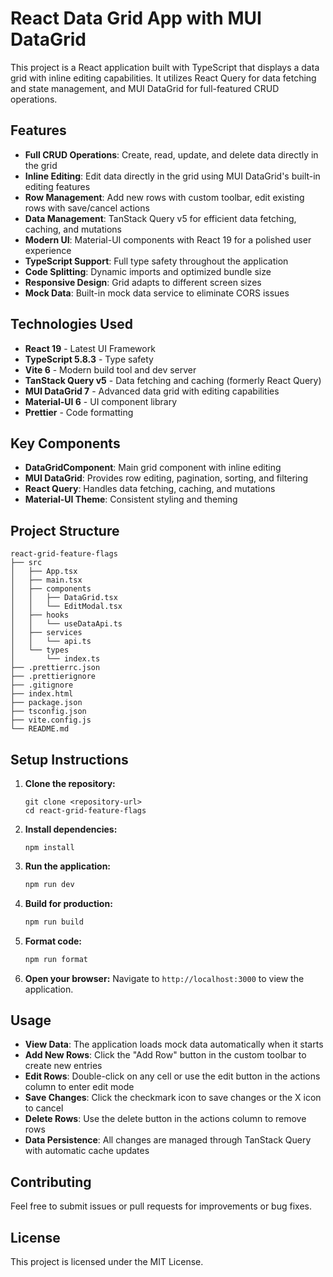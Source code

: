 # React Data Grid App with MUI DataGrid

This project is a React application built with TypeScript that displays a data grid with inline editing capabilities. It utilizes React Query for data fetching and state management, and MUI DataGrid for full-featured CRUD operations.

## Features

- **Full CRUD Operations**: Create, read, update, and delete data directly in the grid
- **Inline Editing**: Edit data directly in the grid using MUI DataGrid's built-in editing features
- **Row Management**: Add new rows with custom toolbar, edit existing rows with save/cancel actions
- **Data Management**: TanStack Query v5 for efficient data fetching, caching, and mutations
- **Modern UI**: Material-UI components with React 19 for a polished user experience
- **TypeScript Support**: Full type safety throughout the application
- **Code Splitting**: Dynamic imports and optimized bundle size
- **Responsive Design**: Grid adapts to different screen sizes
- **Mock Data**: Built-in mock data service to eliminate CORS issues

## Technologies Used

- **React 19** - Latest UI Framework
- **TypeScript 5.8.3** - Type safety
- **Vite 6** - Modern build tool and dev server
- **TanStack Query v5** - Data fetching and caching (formerly React Query)
- **MUI DataGrid 7** - Advanced data grid with editing capabilities
- **Material-UI 6** - UI component library
- **Prettier** - Code formatting

## Key Components

- **DataGridComponent**: Main grid component with inline editing
- **MUI DataGrid**: Provides row editing, pagination, sorting, and filtering
- **React Query**: Handles data fetching, caching, and mutations
- **Material-UI Theme**: Consistent styling and theming

## Project Structure

```
react-grid-feature-flags
├── src
│   ├── App.tsx
│   ├── main.tsx
│   ├── components
│   │   ├── DataGrid.tsx
│   │   └── EditModal.tsx
│   ├── hooks
│   │   └── useDataApi.ts
│   ├── services
│   │   └── api.ts
│   └── types
│       └── index.ts
├── .prettierrc.json
├── .prettierignore
├── .gitignore
├── index.html
├── package.json
├── tsconfig.json
├── vite.config.js
└── README.md
```

## Setup Instructions

1. **Clone the repository:**

   ```
   git clone <repository-url>
   cd react-grid-feature-flags
   ```

2. **Install dependencies:**

   ```
   npm install
   ```

3. **Run the application:**

   ```bash
   npm run dev
   ```

4. **Build for production:**

   ```bash
   npm run build
   ```

5. **Format code:**

   ```bash
   npm run format
   ```

6. **Open your browser:**
   Navigate to `http://localhost:3000` to view the application.

## Usage

- **View Data**: The application loads mock data automatically when it starts
- **Add New Rows**: Click the "Add Row" button in the custom toolbar to create new entries
- **Edit Rows**: Double-click on any cell or use the edit button in the actions column to enter edit mode
- **Save Changes**: Click the checkmark icon to save changes or the X icon to cancel
- **Delete Rows**: Use the delete button in the actions column to remove rows
- **Data Persistence**: All changes are managed through TanStack Query with automatic cache updates

## Contributing

Feel free to submit issues or pull requests for improvements or bug fixes.

## License

This project is licensed under the MIT License.
